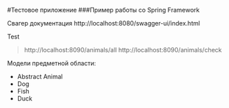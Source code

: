 #Тестовое приложение 
###Пример работы со Spring Framework

Свагер документация
http://localhost:8080/swagger-ui/index.html

Test
>http://localhost:8090/animals/all
>http://localhost:8090/animals/check

Модели предметной области: 
   - Abstract Animal
   - Dog
   - Fish
   - Duck
     
